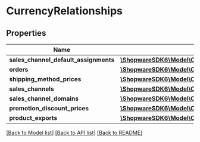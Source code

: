 # CurrencyRelationships

## Properties
Name | Type | Description | Notes
------------ | ------------- | ------------- | -------------
**sales_channel_default_assignments** | [**\ShopwareSDK6\Model\CurrencyRelationshipsSalesChannelDefaultAssignments**](CurrencyRelationshipsSalesChannelDefaultAssignments.md) |  | [optional] 
**orders** | [**\ShopwareSDK6\Model\CurrencyRelationshipsOrders**](CurrencyRelationshipsOrders.md) |  | [optional] 
**shipping_method_prices** | [**\ShopwareSDK6\Model\CurrencyRelationshipsShippingMethodPrices**](CurrencyRelationshipsShippingMethodPrices.md) |  | [optional] 
**sales_channels** | [**\ShopwareSDK6\Model\CurrencyRelationshipsSalesChannels**](CurrencyRelationshipsSalesChannels.md) |  | [optional] 
**sales_channel_domains** | [**\ShopwareSDK6\Model\CurrencyRelationshipsSalesChannelDomains**](CurrencyRelationshipsSalesChannelDomains.md) |  | [optional] 
**promotion_discount_prices** | [**\ShopwareSDK6\Model\CurrencyRelationshipsPromotionDiscountPrices**](CurrencyRelationshipsPromotionDiscountPrices.md) |  | [optional] 
**product_exports** | [**\ShopwareSDK6\Model\CurrencyRelationshipsProductExports**](CurrencyRelationshipsProductExports.md) |  | [optional] 

[[Back to Model list]](../../README.md#documentation-for-models) [[Back to API list]](../../README.md#documentation-for-api-endpoints) [[Back to README]](../../README.md)

